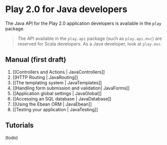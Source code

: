 # Play 2.0 for Java developers

The Java API for the Play 2.0 application developers is available in the `play` package. 

> The API available in the `play.api` package (such as `play.api.mvc`) are reserved for Scala developers. As a Java developer, look at `play.mvc`.

## Manual (first draft)

1. [[Controllers and Actions | JavaControllers]]
2. [[HTTP Routing | JavaRouting]]
3. [[The templating system | JavaTemplates]]
4. [[Handling form submission and validation| JavaForms]]
5. [[Application global settings | JavaGlobal]]
6. [[Accessing an SQL database | JavaDatabase]]
7. [[Using the Ebean ORM | JavaEbean]]
8. [[Testing your application | JavaTesting]]

## Tutorials

(todo)
